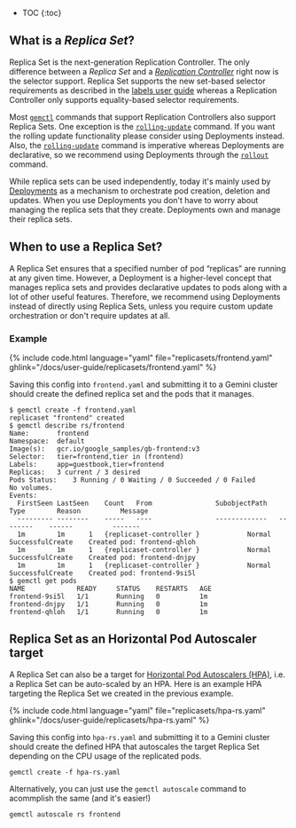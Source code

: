 ---
---

* TOC
{:toc}

## What is a _Replica Set_?

Replica Set is the next-generation Replication Controller. The only difference
between a _Replica Set_ and a
[_Replication Controller_](/docs/user-guide/replication-controller/) right now is
the selector support. Replica Set supports the new set-based selector requirements
as described in the [labels user guide](/docs/user-guide/labels/#label-selectors)
whereas a Replication Controller only supports equality-based selector requirements.

Most [`gemctl`](/docs/user-guide/gemctl/gemctl/) commands that support
Replication Controllers also support Replica Sets. One exception is the
[`rolling-update`](/docs/user-guide/gemctl/gemctl_rolling-update/) command. If
you want the rolling update functionality please consider using Deployments
instead. Also, the
[`rolling-update`](/docs/user-guide/gemctl/gemctl_rolling-update/) command is
imperative whereas Deployments are declarative, so we recommend using Deployments
through the [`rollout`](/docs/user-guide/gemctl/gemctl_rollout/) command.

While replica sets can be used independently, today it's mainly used by
[Deployments](/docs/user-guide/deployments/) as a mechanism to orchestrate pod
creation, deletion and updates. When you use Deployments you don't have to worry
about managing the replica sets that they create. Deployments own and manage
their replica sets.

## When to use a Replica Set?

A Replica Set ensures that a specified number of pod “replicas” are running at any given
time. However, a Deployment is a higher-level concept that manages replica sets and
provides declarative updates to pods along with a lot of other useful features.
Therefore, we recommend using Deployments instead of directly using Replica Sets, unless
you require custom update orchestration or don't require updates at all.

### Example

{% include code.html language="yaml" file="replicasets/frontend.yaml" ghlink="/docs/user-guide/replicasets/frontend.yaml" %}

Saving this config into `frontend.yaml` and submitting it to a Gemini cluster should
create the defined replica set and the pods that it manages.

```shell
$ gemctl create -f frontend.yaml 
replicaset "frontend" created
$ gemctl describe rs/frontend
Name:		frontend
Namespace:	default
Image(s):	gcr.io/google_samples/gb-frontend:v3
Selector:	tier=frontend,tier in (frontend)
Labels:		app=guestbook,tier=frontend
Replicas:	3 current / 3 desired
Pods Status:	3 Running / 0 Waiting / 0 Succeeded / 0 Failed
No volumes.
Events:
  FirstSeen	LastSeen	Count	From				SubobjectPath	Type		Reason			Message
  ---------	--------	-----	----				-------------	--------	------			-------
  1m		1m		1	{replicaset-controller }			Normal		SuccessfulCreate	Created pod: frontend-qhloh
  1m		1m		1	{replicaset-controller }			Normal		SuccessfulCreate	Created pod: frontend-dnjpy
  1m		1m		1	{replicaset-controller }			Normal		SuccessfulCreate	Created pod: frontend-9si5l
$ gemctl get pods
NAME             READY     STATUS    RESTARTS   AGE
frontend-9si5l   1/1       Running   0          1m
frontend-dnjpy   1/1       Running   0          1m
frontend-qhloh   1/1       Running   0          1m
```

## Replica Set as an Horizontal Pod Autoscaler target

A Replica Set can also be a target for
[Horizontal Pod Autoscalers (HPA)](/docs/user-guide/horizontal-pod-autoscaling/),
i.e. a Replica Set can be auto-scaled by an HPA. Here is an example HPA targeting
the Replica Set we created in the previous example.

{% include code.html language="yaml" file="replicasets/hpa-rs.yaml" ghlink="/docs/user-guide/replicasets/hpa-rs.yaml" %}


Saving this config into `hpa-rs.yaml` and submitting it to a Gemini cluster should
create the defined HPA that autoscales the target Replica Set depending on the CPU usage
of the replicated pods.

```shell
gemctl create -f hpa-rs.yaml
```

Alternatively, you can just use the `gemctl autoscale` command to acommplish the same
(and it's easier!)

```shell
gemctl autoscale rs frontend
```
